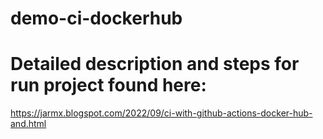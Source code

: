 ﻿# demo-ci-dockerhub

# Detailed description and steps for run project found here: 
https://jarmx.blogspot.com/2022/09/ci-with-github-actions-docker-hub-and.html
